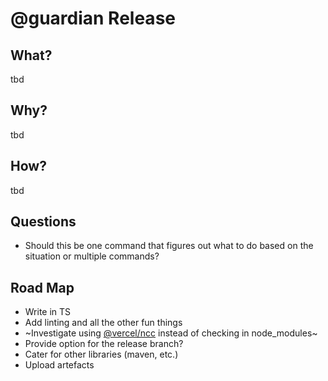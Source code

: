 # @guardian Release

## What?

tbd

## Why?

tbd

## How?

tbd

## Questions

- Should this be one command that figures out what to do based on the situation or multiple commands?

## Road Map

- Write in TS
- Add linting and all the other fun things
- ~Investigate using [@vercel/ncc](https://github.com/vercel/ncc) instead of checking in node_modules~
- Provide option for the release branch?
- Cater for other libraries (maven, etc.)
- Upload artefacts
